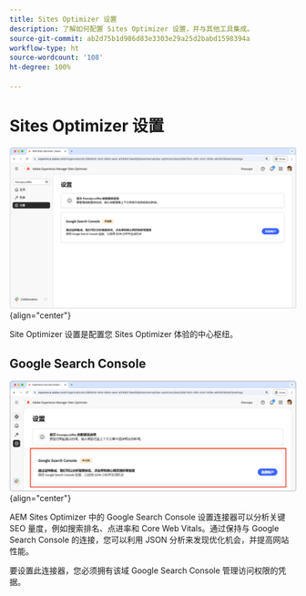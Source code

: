 ```yaml
---
title: Sites Optimizer 设置
description: 了解如何配置 Sites Optimizer 设置，并与其他工具集成。
source-git-commit: ab2d75b1d986d83e3303e29a25d2babd1598394a
workflow-type: ht
source-wordcount: '108'
ht-degree: 100%

---
```



# Sites Optimizer 设置

![Sites Optimizer 设置](./assets/settings/hero.png){align="center"}

Site Optimizer 设置是配置您 Sites Optimizer 体验的中心枢纽。

## Google Search Console

![Google Search Console 的 Site Optimizer 设置](./assets/settings/google-search-console.png){align="center"}

AEM Sites Optimizer 中的 Google Search Console 设置连接器可以分析关键 SEO 量度，例如搜索排名、点进率和 Core Web Vitals。通过保持与 Google Search Console 的连接，您可以利用 JSON 分析来发现优化机会，并提高网站性能。

要设置此连接器，您必须拥有该域 Google Search Console 管理访问权限的凭据。
